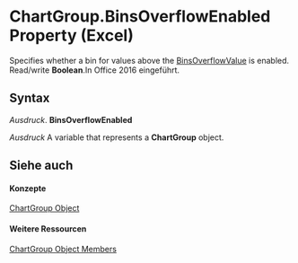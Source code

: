 
# ChartGroup.BinsOverflowEnabled Property (Excel)

Specifies whether a bin for values above the [BinsOverflowValue](411856a7-ac17-e9eb-35bd-c851c0cfdfdc.md) is enabled. Read/write **Boolean**.In Office 2016 eingeführt.


## Syntax

 _Ausdruck_. **BinsOverflowEnabled**

 _Ausdruck_ A variable that represents a **ChartGroup** object.


## Siehe auch


#### Konzepte


[ChartGroup Object](7eee66c5-04a7-fd86-6e34-4c22ccaf8de0.md)
#### Weitere Ressourcen


[ChartGroup Object Members](http://msdn.microsoft.com/library/2d31f7af-d639-c8f4-0714-08fc618ec92d%28Office.15%29.aspx)